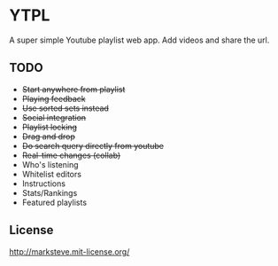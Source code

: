 # YTPL
A super simple Youtube playlist web app. Add videos and share the url.

## TODO
* ~~Start anywhere from playlist~~
* ~~Playing feedback~~
* ~~Use sorted sets instead~~
* ~~Social integration~~
* ~~Playlist locking~~
* ~~Drag and drop~~
* ~~Do search query directly from youtube~~
* ~~Real-time changes (collab)~~
* Who's listening
* Whitelist editors
* Instructions
* Stats/Rankings
* Featured playlists

## License
http://marksteve.mit-license.org/